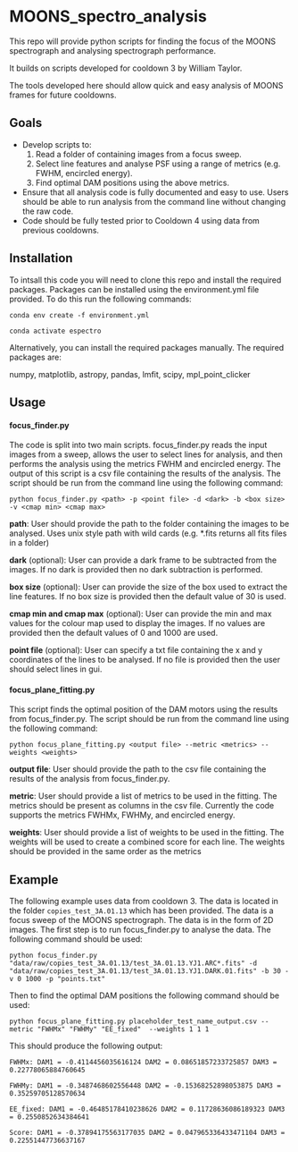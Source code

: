 # MOONS_spectro_analysis

This repo will provide python scripts for finding the focus of the MOONS spectrograph and analysing spectrograph performance.

It builds on scripts developed for cooldown 3 by William Taylor.

The tools developed here should allow quick and easy analysis of MOONS frames for future cooldowns.

## Goals

* Develop scripts to:
    1. Read a folder of containing images from a focus sweep.
    2. Select line features and analyse PSF using a range of metrics (e.g. FWHM, encircled energy).
    3. Find optimal DAM positions using the above metrics.
* Ensure that all analysis code is fully documented and easy to use. Users should be able to run analysis from the command line without changing the raw code. 
* Code should be fully tested prior to Cooldown 4 using data from previous cooldowns.

## Installation

To intsall this code you will need to clone this repo and install the required packages. Packages can be installed using the environment.yml file provided. To do this run the following commands:

```conda env create -f environment.yml```

```conda activate espectro```

Alternatively, you can install the required packages manually. The required packages are:

numpy, matplotlib, astropy, pandas, lmfit, scipy, mpl_point_clicker

## Usage
#### focus_finder.py
The code is split into two main scripts. focus_finder.py reads the input images from a sweep, allows the user to select lines for analysis, and then performs the analysis using the metrics FWHM and encircled energy. The output of this script is a csv file containing the results of the analysis. The script should be run from the command line using the following command: 

```python focus_finder.py <path> -p <point file> -d <dark> -b <box size> -v <cmap min> <cmap max>```

**path**: User should provide the path to the folder containing the images to be analysed. Uses unix style path with wild cards (e.g. *.fits returns all fits files in a folder)

**dark** (optional): User can provide a dark frame to be subtracted from the images. If no dark is provided then no dark subtraction is performed.

**box size** (optional): User can provide the size of the box used to extract the line features. If no box size is provided then the default value of 30 is used.

**cmap min and cmap max** (optional): User can provide the min and max values for the colour map used to display the images. If no values are provided then the default values of 0 and 1000 are used.

**point file** (optional): User can specify a txt file containing the x and y coordinates of the lines to be analysed. If no file is provided then the user should select lines in gui.

#### focus_plane_fitting.py

This script finds the optimal position of the DAM motors using the results from focus_finder.py. The script should be run from the command line using the following command:

```python focus_plane_fitting.py <output file> --metric <metrics> --weights <weights>```

**output file**: User should provide the path to the csv file containing the results of the analysis from focus_finder.py.

**metric**: User should provide a list of metrics to be used in the fitting. The metrics should be present as columns in the csv file. Currently the code supports the metrics FWHMx, FWHMy, and encircled energy.

**weights**: User should provide a list of weights to be used in the fitting. The weights will be used to create a combined score for each line. The weights should be provided in the same order as the metrics

## Example

The following example uses data from cooldown 3. The data is located in the folder ```copies_test_3A.01.13``` which has been provided. The data is a focus sweep of the MOONS spectrograph. The data is in the form of 2D images. The first step is to run focus_finder.py to analyse the data. The following command should be used:

```python focus_finder.py "data/raw/copies_test_3A.01.13/test_3A.01.13.YJ1.ARC*.fits" -d "data/raw/copies_test_3A.01.13/test_3A.01.13.YJ1.DARK.01.fits" -b 30 -v 0 1000 -p "points.txt"```

Then to find the optimal DAM positions the following command should be used:

```python focus_plane_fitting.py placeholder_test_name_output.csv --metric "FWHMx" "FWHMy" "EE_fixed"  --weights 1 1 1```

This should produce the following output:

```FWHMx: DAM1 = -0.4114456035616124 DAM2 = 0.08651857233725857 DAM3 = 0.22778065884760645```

```FWHMy: DAM1 = -0.3487468602556448 DAM2 = -0.15368252898053875 DAM3 = 0.35259705128570634```

```EE_fixed: DAM1 = -0.46485178410238626 DAM2 = 0.11728636086189323 DAM3 = 0.2550852634384641```

```Score: DAM1 = -0.37894175563177035 DAM2 = 0.047965336433471104 DAM3 = 0.22551447736637167```


